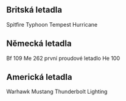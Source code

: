 ## Britská letadla
Spitfire
Typhoon
Tempest
Hurricane


## Německá letadla
Bf 109
Me 262 první proudové letadlo
He 100

## Americká letadla
Warhawk
Mustang
Thunderbolt
Lighting